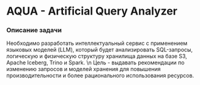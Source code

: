 # AQUA - Artificial Query Analyzer

### Описание задачи
Необходимо разработать интеллектуальный сервис с применением языковых моделей (LLM),
который будет анализировать SQL-запросы, логическую и физическую структуру хранилища
данных на базе S3, Apache Iceberg, Trino и Spark. \n
Цель - выдавать рекомендации по изменению запросов и моделей хранения для повышения
производительности и более рационального использования ресурсов.
